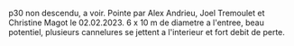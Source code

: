 p30 non descendu, a voir. Pointe par Alex Andrieu, Joel Tremoulet et Christine Magot le 02.02.2023. 6 x 10 m de diametre a l'entree, beau potentiel, plusieurs cannelures se jettent a l'interieur et fort debit de perte.